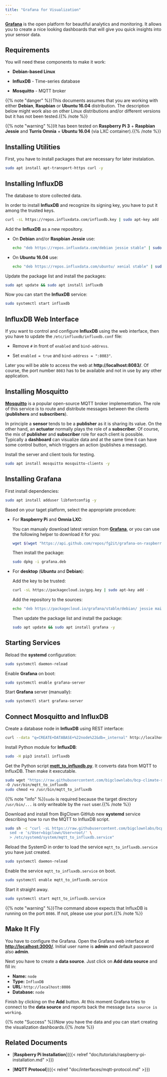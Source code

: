 ```yaml
---
title: "Grafana for Visualization"
---
```


[**Grafana**](https://grafana.com/) is the open platform for beautiful analytics and monitoring. It allows you to create a nice looking dashboards that will give you quick insights into your sensor data.

## Requirements

You will need these components to make it work:

* **Debian-based Linux**

* **InfluxDB** - Time-series database

* **Mosquitto** - MQTT broker

{{% note "danger" %}}This documents assumes that you are working with either **Debian**, **Raspbian** or **Ubuntu 16.04** distribution. The description below might work also on other Linux distributions and/or different versions but it has not been tested.{{% /note %}}

{{% note "warning" %}}It has been tested on **Raspberry Pi 3** + **Raspbian Jessie** and **Turris Omnia** + **Ubuntu 16.04** (via LXC container).{{% /note %}}

## Installing Utilities

First, you have to install packages that are necessary for later instalation.

```sh
sudo apt install apt-transport-https curl -y
```

## Installing InfluxDB

The database to store collected data.

In order to install **InfluxDB** and recognize its signing key, you have to put it among the trusted keys.

```sh
curl -sL https://repos.influxdata.com/influxdb.key | sudo apt-key add -
```

Add the **InfluxDB** as a new repository.

* On **Debian** and/or **Raspbian Jessie** use:

    ```sh
    echo "deb https://repos.influxdata.com/debian jessie stable" | sudo tee /etc/apt/sources.list.d/influxdb.list
    ```

* On **Ubuntu 16.04** use:

    ```sh
    echo "deb https://repos.influxdata.com/ubuntu/ xenial stable" | sudo tee /etc/apt/sources.list.d/influxdb.list
    ```

Update the package list and install the packages:

```sh
sudo apt update && sudo apt install influxdb
```

Now you can start the **InfluxDB** service:

```sh
sudo systemctl start influxdb
```

## InfluxDB Web Interface

If you want to control and configure **InfluxDB** using the web interface, then you have to update the `/etc/influxdb/influxdb.conf` file:

* Remove `#` in front of `enabled` and `bind-address`.

* Set `enabled = true` and `bind-address = ":8083"`.

Later you will be able to access the web at **http://localhost:8083/**. Of course, the port number `8083` has to be available and not in use by any other application.

## Installing Mosquitto

[**Mosquitto**](http://mosquitto.org) is a popular open-source MQTT broker implementation. The role of this service is to route and distribute messages between the clients (**publishers** and **subscribers**).

In principle a **sensor** tends to be a **publisher** as it is sharing its value. On the other hand, an **actuator** normally plays the role of a **subscriber**. Of course, the mix of **publisher** and **subscriber** role for each client is possible. Typically a **dashboard** can visualize data and at the same time it can have some control button, which triggers an action (publishes a message).

Install the server and client tools for testing.

```sh
sudo apt install mosquitto mosquitto-clients -y
```

## Installing Grafana

First install dependencies:

```sh
sudo apt install adduser libfontconfig -y
```

Based on your taget platform, select the appropriate procedure:

* For **Raspberry Pi** and **Omnia LXC**:

    You can manualy download latest version from [**Grafana**](https://github.com/fg2it/grafana-on-raspberry/releases/latest), or you can use the following helper to download it for you:

    ```sh
    wget $(wget "https://api.github.com/repos/fg2it/grafana-on-raspberry/releases/latest" -q -O - | grep browser_download_url | grep armhf.deb | head -n 1 | cut -d '"' -f 4) -O grafana.deb
    ```

    Then install the package:

    ```sh
    sudo dpkg -i grafana.deb
    ```

* For **desktop** (**Ubuntu** and **Debian**):

    Add the key to be trusted:

    ```sh
    curl -sL https://packagecloud.io/gpg.key | sudo apt-key add -
    ```

    Add the repository to the sources:

    ```sh
    echo "deb https://packagecloud.io/grafana/stable/debian/ jessie main" | sudo tee /etc/apt/sources.list.d/grafana.list
    ```

    Then update the package list and install the package:

    ```sh
    sudo apt update && sudo apt install grafana -y
    ```

## Starting Services

Reload the **systemd** configuration:

```bash
sudo systemctl daemon-reload
```

Enable **Grafana** on boot:

```bash
sudo systemctl enable grafana-server
```

Start **Grafana** server (manually):

```bash
sudo systemctl start grafana-server
```

## Connect Mosquitto and InfluxDB

Create a database node in **InfluxDB** using REST interface:

```sh
curl --data "q=CREATE+DATABASE+%22node%22&db=_internal" http://localhost:8086/query
```

Install Python module for **InfluxDB**:

```sh
sudo -H pip3 install influxdb
```

Get the Python script [**mqtt_to_influxdb.py**](https://github.com/bigclownlabs/bcf-climate-station/blob/master/hub/mqtt_to_influxdb.py). It converts data from MQTT to InfluxDB. Then make it executable.

```bash
sudo wget "https://raw.githubusercontent.com/bigclownlabs/bcp-climate-station/master/hub/mqtt_to_influxdb.py" \
-O /usr/bin/mqtt_to_influxdb
sudo chmod +x /usr/bin/mqtt_to_influxdb
```

{{% note "info" %}}`sudo` is required because the target directory `/usr/bin/...` is only writeable by the `root` user.{{% /note %}}

Download and install from BigClown GitHub new **systemd** service describing how to run the MQTT to InfluxDB script.

```bash
sudo sh -c "curl -sL https://raw.githubusercontent.com/bigclownlabs/bcp-climate-station/master/hub/mqtt_to_influxdb.service | \
  sed -e 's/User=bigclown/User=root/' \
  > /etc/systemd/system/mqtt_to_influxdb.service"
```

Reload the SystemD in order to load the service `mqtt_to_influxdb.service` you have just created.

```bash
sudo systemctl daemon-reload
```

Enable the service `mqtt_to_influxdb.service` on boot.

```bash
sudo systemctl enable mqtt_to_influxdb.service
```

Start it straight away.

```bash
sudo systemctl start mqtt_to_influxdb.service
```

{{% note "warning" %}}The command above expects that InfluxDB is running on the port `8086`. If not, please use your port.{{% /note %}}

## Make It Fly

You have to configure the Grafana. Open the Grafana web interface at [**http://localhost:3000/**](http://localhost:3000/). Initial user name is **admin** and default password also **admin**.

Next you have to create a **data source**. Just click on **Add data source** and fill in:

* **Name:** `node`
* **Type:** `InfluxDB`
* **URL:** `http://localhost:8086`
* **Database:** `node`

Finish by clicking on the **Add** button. At this moment Grafana tries to connect to the **data source** and reports back the message `Data source is working`.

{{% note "Success" %}}Now you have the data and you can start creating the visualization dashboards.{{% /note %}}

## Related Documents

* [**Raspberry Pi Installation**]({{< relref "doc/tutorials/raspberry-pi-installation.md" >}})

* [**MQTT Protocol**]({{< relref "doc/interfaces/mqtt-protocol.md" >}})
